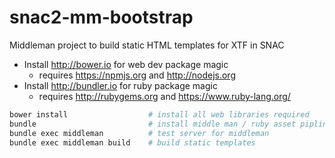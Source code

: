 snac2-mm-bootstrap
==================

Middleman project to build static HTML templates for XTF in SNAC

 * Install http://bower.io for web dev package magic
   * requires https://npmjs.org and http://nodejs.org
 * Install http://bundler.io for ruby package magic
   * requires http://rubygems.org and https://www.ruby-lang.org/

```sh
bower install                  # install all web libraries required
bundle                         # install middle man / ruby asset pipline
bundle exec middleman          # test server for middleman
bundle exec middleman build    # build static templates
```
